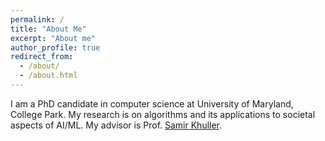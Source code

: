 ```yaml
---
permalink: /
title: "About Me"
excerpt: "About me"
author_profile: true
redirect_from: 
  - /about/
  - /about.html
---
```


I am a PhD candidate in computer science at University of Maryland, College Park. My research is on algorithms and its applications to societal aspects of AI/ML. My advisor is Prof. [Samir Khuller](http://www.cs.umd.edu/users/samir/).
